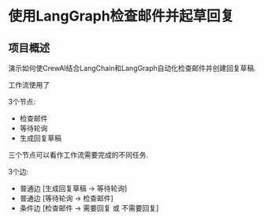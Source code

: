 # 使用LangGraph检查邮件并起草回复

## 项目概述

演示如何使CrewAI结合LangChain和LangGraph自动化检查邮件并创建回复草稿.

工作流使用了

3个节点:

- 检查邮件
- 等待轮询
- 生成回复草稿

三个节点可以看作工作流需要完成的不同任务.

3个边:

- 普通边 [生成回复草稿 -> 等待轮询]
- 普通边 [等待轮询 -> 检查邮件]
- 条件边 [检查邮件 -> 需要回复 或 不需要回复]